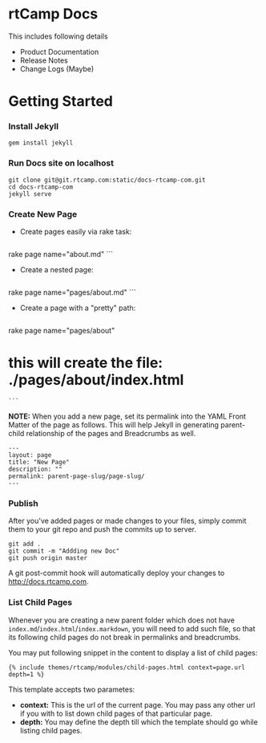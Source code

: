rtCamp Docs
===========

This includes following details

- Product Documentation
- Release Notes
- Change Logs (Maybe)

Getting Started
====================

### Install Jekyll

	gem install jekyll

### Run Docs site on localhost

	git clone git@git.rtcamp.com:static/docs-rtcamp-com.git
	cd docs-rtcamp-com
	jekyll serve

### Create New Page

- Create pages easily via rake task:

	```
rake page name="about.md"
	```

- Create a nested page:

	```
rake page name="pages/about.md"
	```

- Create a page with a "pretty" path:

	```
rake page name="pages/about"
# this will create the file: ./pages/about/index.html
	```

**NOTE:** When you add a new page, set its permalink into the YAML Front Matter of the page as follows. This will help Jekyll in generating parent-child relationship of the pages and Breadcrumbs as well.

	---
	layout: page
	title: "New Page"
	description: ""
	permalink: parent-page-slug/page-slug/
	---

### Publish

After you've added pages or made changes to your files, simply commit them to your git repo and push the commits up to server.

	git add .
	git commit -m "Addding new Doc"
	git push origin master

A git post-commit hook will automatically deploy your changes to http://docs.rtcamp.com.

### List Child Pages

Whenever you are creating a new parent folder which does not have `index.md`/`index.html`/`index.markdown`, you will need to add such file, so that its following child pages do not break in permalinks and breadcrumbs.

You may put following snippet in the content to display a list of child pages:

	{% include themes/rtcamp/modules/child-pages.html context=page.url depth=1 %}

This template accepts two parametes:

- **context:** This is the url of the current page. You may pass any other url if you with to list down child pages of that particular page.
- **depth:** You may define the depth till which the template should go while listing child pages.
